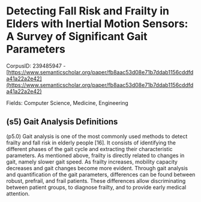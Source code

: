 # Detecting Fall Risk and Frailty in Elders with Inertial Motion Sensors: A Survey of Significant Gait Parameters

CorpusID: 239485947 - [https://www.semanticscholar.org/paper/fb8aac53d08e71b7ddab1156cddfda41a22a2e42](https://www.semanticscholar.org/paper/fb8aac53d08e71b7ddab1156cddfda41a22a2e42)

Fields: Computer Science, Medicine, Engineering

## (s5) Gait Analysis Definitions
(p5.0) Gait analysis is one of the most commonly used methods to detect frailty and fall risk in elderly people [16]. It consists of identifying the different phases of the gait cycle and extracting their characteristic parameters. As mentioned above, frailty is directly related to changes in gait, namely slower gait speed. As frailty increases, mobility capacity decreases and gait changes become more evident. Through gait analysis and quantification of the gait parameters, differences can be found between robust, prefrail, and frail patients. These differences allow discriminating between patient groups, to diagnose frailty, and to provide early medical attention.
